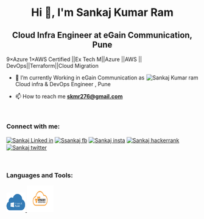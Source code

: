 <!--****************************PROFILE********************************************-->
<h1 align="center">Hi 👋, I'm Sankaj Kumar Ram</h1>
<h2 align="center">Cloud Infra Engineer  at eGain Communication, Pune </h2

<h2 align="center">9×Azure 1×AWS Certified ||Ex Tech M||Azure ||AWS || DevOps||Terraform||Cloud Migration </h2>


<p><img align="right" src="https://github.com/Adam-pw/Adam-pw/blob/main/animation_500_kxa883sd.gif" alt="Sankaj Kumar ram" /></p>

<!-- *******************************DESCRIPTIONS *************************************-->
- 🌱 I’m currently Working in eGain Communication as Cloud infra & DevOps Engineer , Pune

- 📫 How to reach me **skmr276@gmail.com**

<!-- **************************SOCIAL MEDIA PLATFORM ********************************* -->
<!--
br>

<h3 align="left">Connect with me:</h3>
<p align="left">
  <a href="https://www.linkedin.com/in/sankaj-kumar-ram-bb32a912a/" target="blank"><img align="center"
      src="https://raw.githubusercontent.com/rahuldkjain/github-profile-readme-generator/master/src/images/icons/Social/linked-in-alt.svg"
      alt="Sankaj Linked in" height="30" width="40" /></a> 
  <a href="https://www.facebook.com/sankaj.ram.9" target="blank"><img align="center"
      src="https://raw.githubusercontent.com/rahuldkjain/github-profile-readme-generator/master/src/images/icons/Social/facebook.svg"
      alt="Sankaj FB" height="30" width="40" /></a> 
  <a href="https://www.instagram.com/sankaj_/" target="blank"><img align="center"
      src="https://raw.githubusercontent.com/rahuldkjain/github-profile-readme-generator/master/src/images/icons/Social/instagram.svg"
      alt="Sankaj Instagram" height="30" width="40" /></a> 

 <a href="hhttps://www.hackerrank.com/skmr276" target="blank"><img align="center"
      src="https://raw.githubusercontent.com/rahuldkjain/github-profile-readme-generator/master/src/images/icons/Social/hackerrank.svg"
      alt="Sankaj hackerrank" height="30" width="40" /></a> 

 <a href="https://twitter.com/Sankajkumar" target="blank"><img align="center"
      src="https://raw.githubusercontent.com/rahuldkjain/github-profile-readme-generator/master/src/images/icons/Social/twitter.svg"
      alt="Sankaj Twitter" height="30" width="40" /></a> 
</p>

<br>

-->
<br>

<h3 align="left">Connect with me:</h3>
<p align="left">
  <a href="https://www.linkedin.com/in/sankaj-kumar-ram-bb32a912a/" target="blank"><img align="center"
      src="https://raw.githubusercontent.com/rahuldkjain/github-profile-readme-generator/master/src/images/icons/Social/linked-in-alt.svg"
      alt="Sankaj Linked in" height="30" width="40" /></a> 
  <a href="https://www.facebook.com/sankaj.ram.9" target="blank"><img align="center"
      src="https://raw.githubusercontent.com/rahuldkjain/github-profile-readme-generator/master/src/images/icons/Social/facebook.svg"
      alt="Ssankaj fb" height="30" width="40" /></a> 
  <a href="https://www.instagram.com/sankaj_/" target="blank"><img align="center"
      src="https://raw.githubusercontent.com/rahuldkjain/github-profile-readme-generator/master/src/images/icons/Social/instagram.svg"
      alt="Sankaj insta" height="30" width="40" /></a> 
  <a href="https://www.hackerrank.com/skmr276" target="blank"><img align="center"
      src="https://raw.githubusercontent.com/rahuldkjain/github-profile-readme-generator/master/src/images/icons/Social/hackerrank.svg"
      alt="Sankaj hackerrank" height="30" width="40" /></a> 
 <a href="https://twitter.com/Sankajkumar" target="blank"><img align="center"
      src="https://raw.githubusercontent.com/rahuldkjain/github-profile-readme-generator/master/src/images/icons/Social/twitter.svg"
      alt="Sankaj twitter" height="30" width="40" /></a> 
</p>

<br>


<!--******************************TOOL & PROGRAMMING LANGUAGE*******************************-->

<h3 align="left">Languages and Tools:</h3>
<p align="left">
  <a href="https://portal.azure.com" target="_blank" rel="noreferrer"> 
    <img src="https://github.com/SankajRam/SankajRam/blob/2e125575a2fea97ffc069913b88bffe896a63792/Images/logo/download.png"
      alt="Azure" width="50" height="50" /> </a>
  
  <a href="https://aws.amazon.com" target="_blank" rel="noreferrer">
    <img src="https://github.com/SankajRam/SankajRam/blob/0881056307258fe9bb866cad60ca1c6387b75777/Images/logo/aws-logo.png"
      alt="AWS" width="70" height="70" /> </a> 
 <!-- 
  <a href="https://www.cprogramming.com/" target="_blank"
    rel="noreferrer"> <img src="https://raw.githubusercontent.com/devicons/devicon/master/icons/c/c-original.svg"
      alt="c" width="40" height="40" /> </a> <a href="https://www.w3schools.com/cpp/" target="_blank" rel="noreferrer">
    <img src="https://raw.githubusercontent.com/devicons/devicon/master/icons/cplusplus/cplusplus-original.svg"
      alt="cplusplus" width="40" height="40" /> </a> <a href="https://www.w3schools.com/css/" target="_blank"
    rel="noreferrer"> <img
      src="https://raw.githubusercontent.com/devicons/devicon/master/icons/css3/css3-original-wordmark.svg" alt="css3"
      width="40" height="40" /> </a> <a href="https://www.w3.org/html/" target="_blank" rel="noreferrer"> <img
      src="https://raw.githubusercontent.com/devicons/devicon/master/icons/html5/html5-original-wordmark.svg"
      alt="html5" width="40" height="40" /> </a> <a href="https://www.adobe.com/in/products/illustrator.html"
    target="_blank" rel="noreferrer"> <img
      src="https://www.vectorlogo.zone/logos/adobe_illustrator/adobe_illustrator-icon.svg" alt="illustrator" width="40"
      height="40" /> </a> <a href="https://www.java.com" target="_blank" rel="noreferrer"> <img
      src="https://raw.githubusercontent.com/devicons/devicon/master/icons/java/java-original.svg" alt="java" width="40"
      height="40" /> </a> <a href="https://developer.mozilla.org/en-US/docs/Web/JavaScript" target="_blank"
    rel="noreferrer"> <img
      src="https://raw.githubusercontent.com/devicons/devicon/master/icons/javascript/javascript-original.svg"
      alt="javascript" width="40" height="40" /> </a> <a href="https://kotlinlang.org" target="_blank" rel="noreferrer">
    <img src="https://www.vectorlogo.zone/logos/kotlinlang/kotlinlang-icon.svg" alt="kotlin" width="40" height="40" />
  </a> <a href="https://www.mysql.com/" target="_blank" rel="noreferrer"> <img
      src="https://raw.githubusercontent.com/devicons/devicon/master/icons/mysql/mysql-original-wordmark.svg"
      alt="mysql" width="40" height="40" /> </a> </a> <a href="https://nodejs.org" target="_blank" rel="noreferrer"> <img
      src="https://raw.githubusercontent.com/devicons/devicon/master/icons/nodejs/nodejs-original-wordmark.svg"
      alt="nodejs" width="40" height="40" /> </a> <a href="https://pandas.pydata.org/" target="_blank" rel="noreferrer">
    <img
      src="https://raw.githubusercontent.com/devicons/devicon/2ae2a900d2f041da66e950e4d48052658d850630/icons/pandas/pandas-original.svg"
      alt="pandas" width="40" height="40" /> </a> <a href="https://www.photoshop.com/en" target="_blank"
    rel="noreferrer"> <img
      src="https://raw.githubusercontent.com/devicons/devicon/master/icons/photoshop/photoshop-line.svg" alt="photoshop"
      width="40" height="40" /> </a> <a href="https://www.python.org" target="_blank" rel="noreferrer"> <img
      src="https://raw.githubusercontent.com/devicons/devicon/master/icons/python/python-original.svg" alt="python"
      width="40" height="40" /> </a> <a href="https://reactjs.org/" target="_blank" rel="noreferrer"> <img
      src="https://raw.githubusercontent.com/devicons/devicon/master/icons/react/react-original-wordmark.svg"
      alt="react" width="40" height="40" /> </a> <a href="https://sass-lang.com" target="_blank" rel="noreferrer"> <img
      src="https://raw.githubusercontent.com/devicons/devicon/master/icons/sass/sass-original.svg" alt="sass" width="40"
      height="40" /> </a> </p>
-->

<br>
